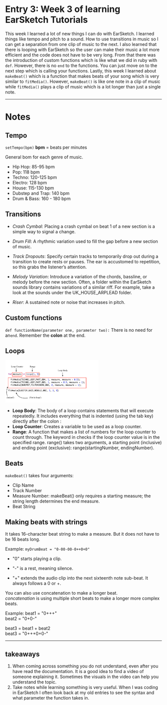 # Entry 3: Week 3 of learning EarSketch Tutorials
This week I learned a lot of new things I can do with EarSketch. I learned things like tempo and pitch to a sound. How to use transitions in music so I can get a 
separation from one clip of music to the next. I also learned that there is looping with EarSketch so the user can make their music a lot more efficient and the code
does not have to be very long. From that there was the introduction of custom functions which is like what we did in ruby with ``def``. However, there is no ``end`` 
to the functions. You can just move on to the next step which is calling your functions. Lastly, this week I learned about ``makeBeat()`` which is a function that makes
beats of your song which is very similar to ``fitMedia()``. However, ``makeBeat()`` is like one note in a clip of music while ``fitMedia()`` plays a clip of music
which is a lot longer than just a single note.
___
# Notes
## Tempo
``setTempo(bpm)`` 
**bpm** = beats per minutes 

General bom for each genre of music.
- Hip Hop: 85-95 bpm
- Pop: 118 bpm
- Techno: 120-125 bpm
- Electro: 128 bpm
- House: 115-130 bpm
- Dubstep and Trap: 140 bpm
- Drum & Bass: 160 - 180 bpm


## Transitions
- *Crash Cymbal*: Placing a crash cymbal on beat 1 of a new section is a simple way to signal a change.

- *Drum Fill*: A rhythmic variation used to fill the gap before a new section of music.

- *Track Dropouts*: Specify certain tracks to temporarily drop out during a transition to create rests or pauses. The ear is accustomed to repetition, so this grabs the listener’s attention.

- *Melody Variation*: Introduce a variation of the chords, bassline, or melody before the new section. Often, a folder within the EarSketch sounds library contains variations of a similar riff. For example, take a look at the sounds under the UK_HOUSE_ARPLEAD folder.

- *Riser*: A sustained note or noise that increases in pitch.

## Custom functions

``def functionName(parameter one, parameter two):``
There is no need for an``end``. Remember the **colon** at the end.

## Loops
<img src="../images/Loop_Components_PY.png" style="width: 300px;" /> <br>
- **Loop Body**: The body of a loop contains statements that will execute repeatedly. It includes everything that is indented (using the tab key) directly after the colon :
- **Loop Counter**: Creates a variable to be used as a loop counter.
- **Range**: A function that makes a list of numbers for the loop counter to count through. The keyword in checks if the loop counter value is in the specified range. range() takes two arguments, a starting point (inclusive) and ending point (exclusive): range(startingNumber, endingNumber).

## Beats

``makeBeat()`` takes four arguments:

- Clip Name
- Track Number
- Measure Number: makeBeat() only requires a starting measure; the string length determines the end measure.
- Beat String

## Making beats with strings

It takes 16-character beat string to make a measure. But it does not have to be 16 beats long.

Example:
``myDrumBeat = "0-00-00-0++0+0"``

- "0" starts playing a clip.

- "-" is a rest, meaning silence.

+ "+" extends the audio clip into the next sixteenth note sub-beat. It always follows a 0 or +.

You can also use concatenation to make a longer beat.<br>
*concatenation* is using multiple short beats to  make a longer more complex beats.

Example:
beat1 = "0+++"<br>
beat2 = "0+0-"

beat3 = beat1 + beat2<br>
beat3 = "0+++0+0-"

---

## takeaways
1. When coming across something you do not understand, even after you have read the documentation. It is a good idea to find a video of someone explaining it. Sometimes
the visuals in the video can help you understand the topic.
2. Take notes while learning something is very useful. When I was coding in EarSketch I often look back at my old entries to see the syntax and what parameter the function
takes in.
